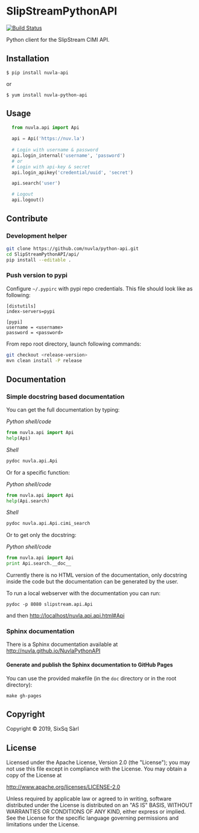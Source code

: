 # SlipStreamPythonAPI

[![Build Status](https://travis-ci.com/nuvla/python-library.svg?branch=master)](https://travis-ci.com/nuvla/python-library)

Python client for the SlipStream CIMI API.

## Installation

  `$ pip install nuvla-api`

  or

  `$ yum install nuvla-python-api`

## Usage

```python
  from nuvla.api import Api
  
  api = Api('https://nuv.la')
  
  # Login with username & password
  api.login_internal('username', 'password')
  # or
  # Login with api-key & secret
  api.login_apikey('credential/uuid', 'secret')

  api.search('user')

  # Logout
  api.logout()
  ```

## Contribute

### Development helper

```sh
git clone https://github.com/nuvla/python-api.git
cd SlipStreamPythonAPI/api/
pip install --editable .
```

### Push version to pypi

Configure `~/.pypirc` with pypi repo credentials. This file should look
like as following:

```
[distutils]
index-servers=pypi

[pypi]
username = <username>
password = <password>
```

From repo root directory, launch following commands:
```sh
git checkout <release-version>
mvn clean install -P release
```

## Documentation
### Simple docstring based documentation
You can get the full documentation by typing:

_Python shell/code_
```python
from nuvla.api import Api
help(Api)
```
_Shell_
```sh
pydoc nuvla.api.Api
```

Or for a specific function:

_Python shell/code_
```python
from nuvla.api import Api
help(Api.search)
```
_Shell_
```sh
pydoc nuvla.api.Api.cimi_search
```

Or to get only the docstring:

_Python shell/code_
```python
from nuvla.api import Api
print Api.search.__doc__
```

Currently there is no HTML version of the documentation, only
docstring inside the code but the documentation can be generated by
the user.

To run a local webserver with the documentation you can run:
```shell
pydoc -p 8080 slipstream.api.Api
```
and then
[http://localhost/nuvla.api.api.html#Api](http://localhost/nuvla.api.api.html#Api)

### Sphinx documentation

There is a Sphinx documentation available at
http://nuvla.github.io/NuvlaPythonAPI

#### Generate and publish the Sphinx documentation to GitHub Pages

You can use the provided makefile (in the `doc` directory or in the
root directory):

```shell
make gh-pages
```

## Copyright

Copyright &copy; 2019, SixSq Sàrl

## License

Licensed under the Apache License, Version 2.0 (the "License"); you
may not use this file except in compliance with the License.  You may
obtain a copy of the License at

http://www.apache.org/licenses/LICENSE-2.0

Unless required by applicable law or agreed to in writing, software
distributed under the License is distributed on an "AS IS" BASIS,
WITHOUT WARRANTIES OR CONDITIONS OF ANY KIND, either express or
implied.  See the License for the specific language governing
permissions and limitations under the License.
